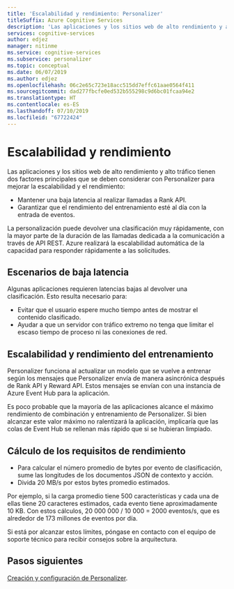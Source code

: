 ```yaml
---
title: 'Escalabilidad y rendimiento: Personalizer'
titleSuffix: Azure Cognitive Services
description: 'Las aplicaciones y los sitios web de alto rendimiento y alto tráfico tienen dos factores principales que se deben considerar con Personalizer para mejorar la escalabilidad y el rendimiento: la latencia y el rendimiento del entrenamiento.'
services: cognitive-services
author: edjez
manager: nitinme
ms.service: cognitive-services
ms.subservice: personalizer
ms.topic: conceptual
ms.date: 06/07/2019
ms.author: edjez
ms.openlocfilehash: 06c2e65c723e18acc515dd7effc61aae0564f411
ms.sourcegitcommit: dad277fbcfe0ed532b555298c9d6bc01fcaa94e2
ms.translationtype: HT
ms.contentlocale: es-ES
ms.lasthandoff: 07/10/2019
ms.locfileid: "67722424"
---
```

# <a name="scalability-and-performance"></a>Escalabilidad y rendimiento

Las aplicaciones y los sitios web de alto rendimiento y alto tráfico tienen dos factores principales que se deben considerar con Personalizer para mejorar la escalabilidad y el rendimiento:

* Mantener una baja latencia al realizar llamadas a Rank API.
* Garantizar que el rendimiento del entrenamiento esté al día con la entrada de eventos.

La personalización puede devolver una clasificación muy rápidamente, con la mayor parte de la duración de las llamadas dedicada a la comunicación a través de API REST. Azure realizará la escalabilidad automática de la capacidad para responder rápidamente a las solicitudes.

##  <a name="low-latency-scenarios"></a>Escenarios de baja latencia

Algunas aplicaciones requieren latencias bajas al devolver una clasificación. Esto resulta necesario para:

* Evitar que el usuario espere mucho tiempo antes de mostrar el contenido clasificado.
* Ayudar a que un servidor con tráfico extremo no tenga que limitar el escaso tiempo de proceso ni las conexiones de red.

<!--

If your web site is scaled on your infrastructure, you can avoid making HTTP calls by hosting the Personalizer API in your own servers running a Docker container.

This change would be transparent to your application, other than using an endpoint URL referring to the running docker instances as opposed to an online service in the cloud.



### Extreme Low Latency Scenarios

If you require latencies under a millisecond, and have already tested using Personalizer via containers, please contact our support team so we can assess your scenario and provide guidance suited to your needs.

-->

## <a name="scalability-and-training-throughput"></a>Escalabilidad y rendimiento del entrenamiento

Personalizer funciona al actualizar un modelo que se vuelve a entrenar según los mensajes que Personalizer envía de manera asincrónica después de Rank API y Reward API. Estos mensajes se envían con una instancia de Azure Event Hub para la aplicación.

 Es poco probable que la mayoría de las aplicaciones alcance el máximo rendimiento de combinación y entrenamiento de Personalizer. Si bien alcanzar este valor máximo no ralentizará la aplicación, implicaría que las colas de Event Hub se rellenan más rápido que si se hubieran limpiado.

## <a name="how-to-estimate-your-throughput-requirements"></a>Cálculo de los requisitos de rendimiento

* Para calcular el número promedio de bytes por evento de clasificación, sume las longitudes de los documentos JSON de contexto y acción.
* Divida 20 MB/s por estos bytes promedio estimados.

Por ejemplo, si la carga promedio tiene 500 características y cada una de ellas tiene 20 caracteres estimados, cada evento tiene aproximadamente 10 KB. Con estos cálculos, 20 000 000 / 10 000 = 2000 eventos/s, que es alrededor de 173 millones de eventos por día. 

Si está por alcanzar estos límites, póngase en contacto con el equipo de soporte técnico para recibir consejos sobre la arquitectura.

## <a name="next-steps"></a>Pasos siguientes

[Creación y configuración de Personalizer](how-to-settings.md).